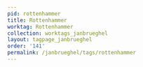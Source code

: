```yaml
---
pid: rottenhammer
title: Rottenhammer
worktag: Rottenhammer
collection: worktags_janbrueghel
layout: tagpage_janbrueghel
order: '141'
permalink: /janbrueghel/tags/rottenhammer
---
```

